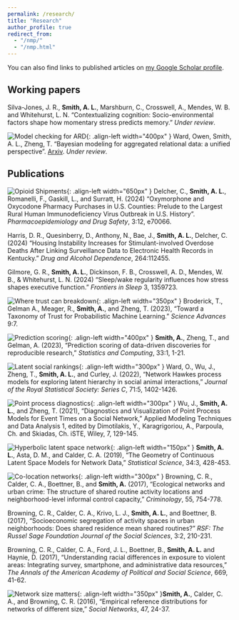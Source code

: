 ```yaml
---
permalink: /research/
title: "Research"
author_profile: true
redirect_from: 
  - "/nmp/"
  - "/nmp.html"
---
```

You can also find links to published articles on [my Google Scholar profile](https://scholar.google.com/citations?user=8Ber9F0AAAAJ&hl=en&oi=sra).

Working papers
----
Silva-Jones, J. R., **Smith, A. L.**, Marshburn, C., Crosswell, A., Mendes, W. B. and Whitehurst, L. N. “Contextualizing cognition: Socio-environmental factors shape how momentary stress predicts memory.” *Under review*.

![Model checking for ARD](/images/ARD.png){: .align-left width="400px" } Ward, Owen, Smith, A. L., Zheng, T. “Bayesian modeling for aggregated relational data:  a unified perspective”. [Arxiv](http://arxiv.org/abs/2506.21353). *Under review*.

Publications
-----
![Opioid Shipments](/images/ARCOS.png){: .align-left width="650px" } Delcher, C., **Smith, A. L.**, Romanelli, F., Gaskill, L., and Surratt, H. (2024) “Oxymorphone and Oxycodone Pharmacy Purchases in U.S. Counties: Prelude to the Largest Rural Human Immunodeficiency Virus Outbreak in U.S. History”. *Pharmacoepidemiology and Drug Safety*, 3:12, e70066.

Harris, D. R., Quesinberry, D., Anthony, N., Bae, J., **Smith, A. L.**, Delcher, C. (2024) “Housing Instability Increases for Stimulant-involved Overdose Deaths After Linking Surveillance Data to Electronic Health Records in Kentucky.” *Drug and Alcohol Dependence*, 264:112455.

Gilmore, G. R., **Smith, A. L.**, Dickinson, F. B., Crosswell, A. D., Mendes, W. B., & Whitehurst, L. N. (2024) “Sleep/wake regularity influences how stress shapes executive function.” *Frontiers in Sleep* 3, 1359723. 

![Where trust can breakdown](/images/Taxonomy.png){: .align-left width="350px" }  Broderick, T., Gelman A., Meager, R., **Smith, A.**, and Zheng, T. (2023), “Toward a Taxonomy of Trust for Probabilistic Machine Learning.”  *Science Advances* 9:7. 

![Prediction scoring](/images/PredScoring.png){: .align-left width="400px" } **Smith, A.**, Zheng, T., and Gelman, A. (2023), “Prediction scoring of data-driven discoveries for reproducible research,” *Statistics and Computing*, 33:1, 1-21.

![Latent social rankings](/images/OwenMMHP.png){: .align-left width="300px" } Ward, O., Wu, J., Zheng, T., **Smith, A. L.**, and Curley, J. (2022), “Network Hawkes process models for exploring latent hierarchy in social animal interactions,” *Journal of the Royal Statistical Society: Series C*, 71:5, 1402-1426.
  
![Point process diagnostics](/images/Jing.png){: .align-left width="300px" } Wu, J., **Smith, A. L.**, and Zheng, T. (2021), “Diagnostics and Visualization of Point Process Models for Event Times on a Social Network,” Applied Modeling Techniques and Data Analysis 1, edited by Dimotilakis, Y., Karagrigoriou, A., Parpoula, Ch. and Skiadas, Ch.  iSTE, Wiley, 7, 129-145. 

![Hyperbolic latent space network](/images/Hyperbola3.png){: .align-left width="150px" } **Smith, A. L.**, Asta, D. M., and Calder, C. A. (2019), “The Geometry of Continuous Latent Space Models for Network Data,” *Statistical Science*, 34:3, 428-453.

![Co-location networks](/images/Browning.png){: .align-left width="300px" } Browning, C. R., Calder, C. A., Boettner, B., and **Smith, A.** (2017), “Ecological networks and urban crime:  The structure of shared routine activity locations and neighborhood-level informal control capacity,” *Criminology*, 55, 754-778.

Browning, C. R., Calder, C. A., Krivo, L. J., **Smith, A. L.**, and Boettner, B. (2017), “Socioeconomic segregation of activity spaces in urban neighborhoods:  Does shared residence mean shared routines?” *RSF:  The Russel Sage Foundation Journal of the Social Sciences*, 3:2, 210-231.
	
Browning, C. R., Calder, C. A., Ford, J. L., Boettner, B., **Smith, A. L.** and Haynie, D. (2017), “Understanding racial differences in exposure to violent areas:  Integrating survey, smartphone, and administrative data resources,” *The Annals of the American Academy of Political and Social Science*, 669, 41-62.

![Network size matters](/images/SocialNetworks.png){: .align-left width="350px" }**Smith, A.**, Calder, C. A., and Browning, C. R. (2016), “Empirical reference distributions for networks of different size,” *Social Networks*, 47, 24-37.
